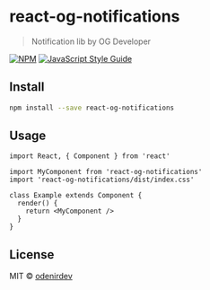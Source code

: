 # react-og-notifications

> Notification lib by OG Developer

[![NPM](https://img.shields.io/npm/v/react-og-notifications.svg)](https://www.npmjs.com/package/react-og-notifications) [![JavaScript Style Guide](https://img.shields.io/badge/code_style-standard-brightgreen.svg)](https://standardjs.com)

## Install

```bash
npm install --save react-og-notifications
```

## Usage

```tsx
import React, { Component } from 'react'

import MyComponent from 'react-og-notifications'
import 'react-og-notifications/dist/index.css'

class Example extends Component {
  render() {
    return <MyComponent />
  }
}
```

## License

MIT © [odenirdev](https://github.com/odenirdev)
